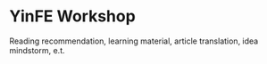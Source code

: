 # YinFE Workshop

Reading recommendation, learning material, article translation, idea mindstorm, e.t.
